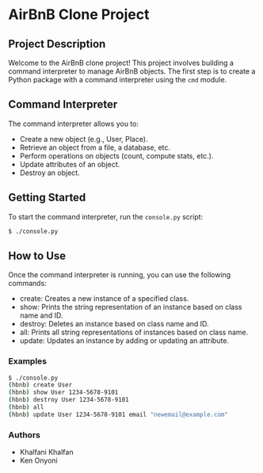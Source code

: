 # AirBnB Clone Project

## Project Description

Welcome to the AirBnB clone project! This project involves building a command interpreter to manage AirBnB objects. The first step is to create a Python package with a command interpreter using the `cmd` module.

## Command Interpreter

The command interpreter allows you to:

- Create a new object (e.g., User, Place).
- Retrieve an object from a file, a database, etc.
- Perform operations on objects (count, compute stats, etc.).
- Update attributes of an object.
- Destroy an object.

## Getting Started

To start the command interpreter, run the `console.py` script:

```bash
$ ./console.py
```
## How to Use
Once the command interpreter is running, you can use the following commands:

- create: Creates a new instance of a specified class.
- show: Prints the string representation of an instance based on class name and ID.
- destroy: Deletes an instance based on class name and ID.
- all: Prints all string representations of instances based on class name.
- update: Updates an instance by adding or updating an attribute.
### Examples
```bash
$ ./console.py
(hbnb) create User
(hbnb) show User 1234-5678-9101
(hbnb) destroy User 1234-5678-9101
(hbnb) all
(hbnb) update User 1234-5678-9101 email "newemail@example.com"
```
### Authors
- Khalfani Khalfan
- Ken Onyoni
